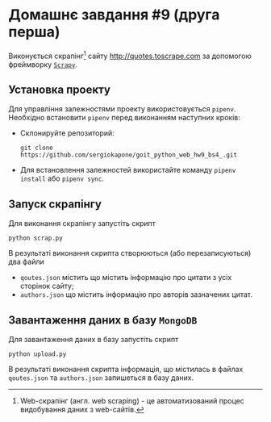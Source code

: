# Домашнє завдання #9 (друга перша)

Виконується скрапінг[^1] сайту http://quotes.toscrape.com за допомогою фреймворку [`Scrapy`](https://scrapy.org/).

[^1]: Web-скрапінг (англ. web scraping) - це автоматизований процес видобування даних з web-сайтів.

## Установка проекту

Для управління залежностями проекту використовується `pipenv`. Необхідно встановити `pipenv` перед виконанням наступних кроків:

- Склонируйте репозиторий:

  ```shell
  git clone https://github.com/sergiokapone/goit_python_web_hw9_bs4_.git
  ```

- Для встановлення залежностей використайте команду `pipenv install` або `pipenv sync`.

## Запуск скрапінгу

Для виконання скрапінгу запустіть скрипт

```shell
python scrap.py
```

В результаті виконання скрипта створюються (або перезаписуються) два файли

- `qoutes.json` містить що містить інформацію про цитати з усіх сторінок сайту;
- `authors.json` що містить інформацію про авторів зазначених цитат.

## Завантаження даних в базу `MongoDB`

Для завантаження даних в базу запустіть скрипт

```shell
python upload.py
```

В результаті виконання скрипта інформація, що містилась в файлах `qoutes.json` та `authors.json` запишеться в базу даних.
